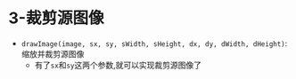 # 3-裁剪源图像

- `drawImage(image, sx, sy, sWidth, sHeight, dx, dy, dWidth, dHeight)`: 缩放并裁剪源图像
  - 有了`sx`和`sy`这两个参数,就可以实现裁剪源图像了
